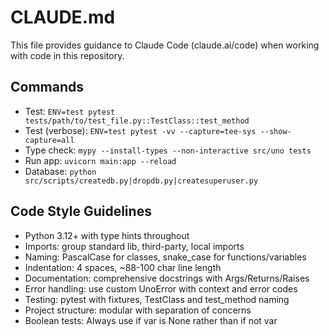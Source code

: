 # CLAUDE.md

This file provides guidance to Claude Code (claude.ai/code) when working with code in this repository.

## Commands
- Test: `ENV=test pytest tests/path/to/test_file.py::TestClass::test_method`
- Test (verbose): `ENV=test pytest -vv --capture=tee-sys --show-capture=all`
- Type check: `mypy --install-types --non-interactive src/uno tests`
- Run app: `uvicorn main:app --reload`
- Database: `python src/scripts/createdb.py|dropdb.py|createsuperuser.py`

## Code Style Guidelines
- Python 3.12+ with type hints throughout
- Imports: group standard lib, third-party, local imports
- Naming: PascalCase for classes, snake_case for functions/variables
- Indentation: 4 spaces, ~88-100 char line length
- Documentation: comprehensive docstrings with Args/Returns/Raises
- Error handling: use custom UnoError with context and error codes
- Testing: pytest with fixtures, TestClass and test_method naming
- Project structure: modular with separation of concerns
- Boolean tests: Always use if var is None rather than if not var